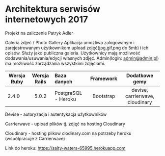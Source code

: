 # Architektura serwisów internetowych 2017
Projekt na zaliczenie
Patryk Adler

Galeria zdjeć / Photo Gallery
Aplikacja umożliwa zalogowanym i zarejestrowanym użytkownikom upload zdjęć(jpg,gif,png do 5mb) i ich opisów.
Służy jako publiczna galeria. Użytkownicy mają możliwość dodawania/usuwania/edycji własnych zdjęć.
Admin(login: admin@admin.pl) ma możliwość zarządzania wszystkimi zdjęciami.

| Wersja Ruby   | Wersja Rails  |                Baza danych                 | Framework |           Dodatkowe gemy           |
| ------------- |:-------------:|:-------------------------------------------|:---------:|:----------------------------------:|
|      2.4.0    | 5.0.2         | PostgreSQL - Heroku                         | Bootstrap | devise, carrierwave, cloudinary |

Devise - autoryzacja i autentykacja użytkowników

Carrierwave - upload plików tj. zdjęć na hosting Cloudinary

Cloudinary - hosting plikow clodinary.com na potrzeby heroku (współpracuje z Carrierwave)

Link do heroku: https://salty-waters-65995.herokuapp.com
